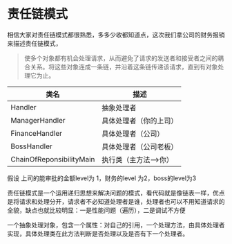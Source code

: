 # 责任链模式

相信大家对责任链模式都很熟悉，多多少收都知道点，这次我们拿公司的财务报销来描述责任链模式，

> 使多个对象都有机会处理请求，从而避免了请求的发送者和接受者之间的耦合关系。将这些对象连成一条链，并沿着这条链传递该请求，直到有对象处理它为止。



| 类名                       | 描述          |
| ------------------------ | ----------- |
| Handler                  | 抽象处理者       |
| ManagerHandler           | 具体处理者（你的上司） |
| FinanceHandler           | 具体处理者（公司）   |
| BossHandler              | 具体处理者（公司老板） |
| ChainOfReponsibilityMain | 执行类（主方法—>你） |

假设  上司的能审批的金额level为 1，财务的level 为2，boss的level为3



责任链模式是一个运用递归思想来解决问题的模式，看代码就是像链表一样，优点是将请求和处理分开，请求者不必知道处理者是谁，处理者也可以不用知道请求的全貌，缺点也就比较明显：一是性能问题（遍历），二是调试不方便


一个抽象处理对象，包含一个属性：对自己的引用，一个处理方法，由具体处理者实现，具体处理类在此方法判断是否处理以及是否有下一个处理者。
